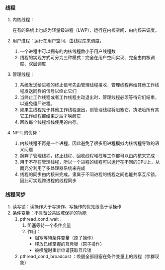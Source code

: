 ### 线程

1. 内核线程：

   在有的系统上也成为轻量级进程（LWP），运行在内核空间，由内核来调度。

2. 用户进程：运行在用户空间，由线程库来调度。

   1. 一个进程中可以拥有的内核线程数小于用户线程数
   2. 线程的实现方式可分为三种模式：完全在用户空间实现、完全由内核调度、双层调度

3. 管理线程：

   1. 系统发送给进程的终止信号先由管理线程接收，管理线程再给其他工作线程发送同样的信号以终止它们
   2. 当终止工作线程或者工作线程主动退出时，管理线程必须等待它们结束，以避免僵尸进程。
   3. 如果主线程先于其他工作线程退出，则管理线程将阻塞它，执法哦所有其它工作线程都结束之后才唤醒它
   4. 回收每个线程堆栈使用的内存。

4. NPTL的优势：

   1. 内核线程不再是一个进程，因此避免了很多用进程模拟内核线程导致的语义问题
   2. 摒弃了管理线程，终止线程、回收线程堆栈等工作都可以由内核来完成
   3. 用于不存在管理线程，所以一个进程的线程可以运行在不同的CPU上，从而充分利用了多处理器系统来完成
   4. 线程的同步由内核来完成。隶属于不同进程的线程之间也能共享互斥锁，因此可实现跨进程的线程同步

### 线程同步

1. 读写锁：读操作大于写操作、写操作的优先级高于读操作
2. 条件变量：不具备公共区域保护的功能
   1. pthread_cond_wait：
      1. 阻塞等待一个条件变量
      2. 作用：
         - 阻塞等待条件变量（原子操作）
         - 释放已经掌握的互斥锁（原子操作）
         - 被唤醒时重新申请获取互斥锁
   2. pthread_cond_broadcast ：唤醒全部阻塞在条件变量上的线程（惊群现象）
































